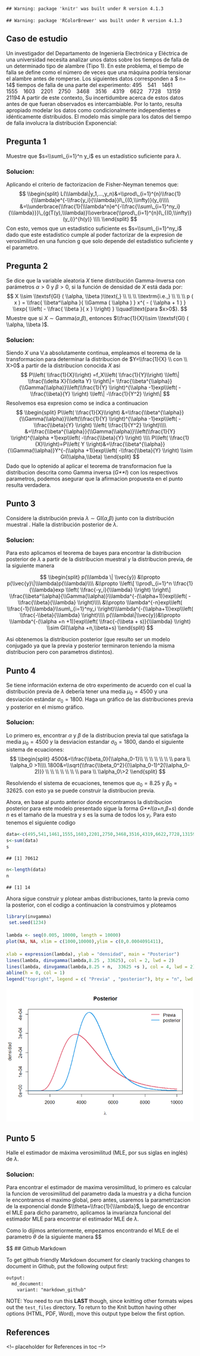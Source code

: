     ## Warning: package 'knitr' was built under R version 4.1.3

    ## Warning: package 'RColorBrewer' was built under R version 4.1.3

## Caso de estudio

Un investigador del Departamento de Ingeniería Electrónica y Eléctrica
de una universidad necesita analizar unos datos sobre los tiempos de
falla de un determinado tipo de alambre (Tipo 1). En este problema, el
tiempo de falla se define como el número de veces que una máquina podría
tensionar el alambre antes de romperse. Los siguientes datos
corresponden a $ n= 14$ tiempos de falla de una parte del experimento:
495  541  1461  1555  1603  2201  2750  3468  3516  4319  6622  7728  13159  21194
A partir de este contexto, Su incertidumbre acerca de estos datos antes
de que fueran observados es intercambiable. Por lo tanto, resulta
apropiado modelar los datos como condicionalmente independientes e
idénticamente distribuidos. El modelo más simple para los datos del
tiempo de falla involucra la distribución Exponencial:

## Pregunta 1

Muestre que $s=\\sum\_{i=1}^n y_i$ es un estadístico suficiente para
*λ*.

### Solucion:

Aplicando el criterio de factorizacion de Fisher-Neyman tenemos que:
$$
\\begin{split}
L(\\lambda\|y_1,...,y_n)&=\\prod\_{i=1}^{n}\\frac{1}{\\lambda}e^{-\\frac{y_i}{\\lambda}}I\_{(0,\\infty)}(y_i)\\\\
&=\\underbrace{\\frac{1}{\\lambda^n}e^{-\\frac{\\sum\_{i=1}^ny_i}{\\lambda}}}\_{g(T(y),\\lambda)}\\overbrace{\\prod\_{i=1}^{n}I\_{(0,\\infty)}(y_i)}^{h(y)} \\\\
\\end{split}
$$
Con esto, vemos que un estadistico suficiente es $s=\\sum\_{i=1}^ny_i$
dado que este estadistico cumple al poder factorizar de la expresion de
verosimilitud en una funcion g que solo depende del estadistico
suficiente y el parametro.

## Pregunta 2

Se dice que la variable aleatoria *X* tiene distribución Gamma-Inversa
con parámetros *α* \> 0 y *β* \> 0, si la función de densidad de *X*
está dada por:
$$
    X \\sim \\textsf{GI} ( \\alpha, \\beta )\\text{,} \\ \\ \\ \\textrm{i.e.,} \\ \\ \\ 
    p ( x ) = \\frac{ \\beta^\\alpha }{ \\Gamma ( \\alpha ) } x^{ - ( \\alpha + 1 ) } \\exp{ \\left( - \\frac{ \\beta }{ x } \\right) } \\quad\\text{para $x>0$}.
    $$
Muestre que si *X* ∼ Gamma(*α*,*β*), entonces
$\\frac{1}{X}\\sim \\textsf{GI} ( \\alpha, \\beta )$.

### Solucion:

Siendo *X* una V.a absolutamente continua, empleamos el teorema de la
transformacion para determinar la distribucion de
$Y=\\frac{1}{X} \\ con \\ X>0$ a partir de la distribucion conocida *X*
asi
$$
P\\left( \\frac{1}{X}\\right) =f_X\\left( \\frac{1}{Y}\\right) \\left\| \\frac{\\delta X}{\\delta Y} \\right\|= \\frac{\\beta^{\\alpha}}{\\Gamma(\\alpha)}\\left(\\frac{1}{Y} \\right)^{\\alpha -1}exp\\left( -\\frac{\\beta}{Y} \\right) \\left\| -\\frac{1}{Y^2} \\right\|
$$
Resolvemos esa expresion como se indica a continuacion
$$
\\begin{split}
P\\left( \\frac{1}{X}\\right) &=\\frac{\\beta^{\\alpha}}{\\Gamma(\\alpha)}\\left(\\frac{1}{Y} \\right)^{\\alpha -1}exp\\left( -\\frac{\\beta}{Y} \\right) \\left( \\frac{1}{Y^2} \\right)\\\\
&=\\frac{\\beta^{\\alpha}}{\\Gamma(\\alpha)}\\left(\\frac{1}{Y} \\right)^{\\alpha +1}exp\\left( -\\frac{\\beta}{Y} \\right) \\\\
P\\left( \\frac{1}{X}\\right)=P\\left( Y \\right)&=\\frac{\\beta^{\\alpha}}{\\Gamma(\\alpha)}Y^{-(\\alpha +1)}exp\\left( -\\frac{\\beta}{Y} \\right) \\sim GI(\\alpha,\\beta)
\\end{split}
$$
Dado que lo optenido al aplicar el teorema de transformacion fue la
distribucion descrita como Gamma inversa (*G**I*) con los respectivos
parametros, podemos asegurar que la afirmacion propuesta en el punto
resulta verdadera.

## Punto 3

Considere la distribución previa *λ* ∼ GI(*α*,*β*) junto con la
distribución muestral . Halle la distribución posterior de *λ*.

### Solucion:

Para esto aplicamos el teorema de bayes para encontrar la distribucion
posterior de *λ* a partir de la distribucion muestral y la distribucion
previa, de la siguiente manera

$$
\\begin{split}
p(\\lambda \| \\vec{y}) &\\propto p(\\vec{y}\|\\lambda)p(\\lambda)\\\\
&\\propto \\left\[ \\prod\_{i=1}^n \\frac{1}{\\lambda}exp \\left( \\frac{-y_i}{\\lambda} \\right) \\right\] \\frac{\\beta^\\alpha}{\\Gamma(\\alpha)}\\lambda^{-(\\alpha+1)}exp\\left( -\\frac{\\beta}{\\lambda} \\right)\\\\
&\\propto \\lambda^{-n}exp\\left( \\frac{-1}{\\lambda}\\sum\_{i=1}^ny_i \\right)\\lambda^{-(\\alpha+1)}exp\\left( \\frac{-\\beta}{\\lambda} \\right)\\\\
p(\\lambda\|\\vec{y})&\\propto \\lambda^{-(\\alpha +n +1)}exp\\left( \\frac{-(\\beta + s)}{\\lambda} \\right) \\sim GI(\\alpha +n,\\beta+s)
\\end{split}
$$

Asi obtenemos la distribucion posterior (que resulto ser un modelo
conjugado ya que la previa y posterior terminaron teniendo la misma
distribucion pero con parametros distintos).

## Punto 4

Se tiene información externa de otro experimento de acuerdo con el cual
la distribución previa de *λ* debería tener una media
*μ*<sub>0</sub> = 4500 y una desviación estándar *σ*<sub>0</sub> = 1800.
Haga un gráfico de las distribuciones previa y posterior en el mismo
gráfico.

### Solucion:

Lo primero es, encontrar *α* y *β* de la distribucion previa tal que
satisfaga la media *μ*<sub>0</sub> = 4500 y la desviacion estandar
*σ*<sub>0</sub> = 1800, dando el siguiente sistema de ecuaciones:
$$
\\begin{split}
4500&=\\frac{\\beta_0}{\\alpha_0-1}\\ \\ \\ \\ \\ \\ \\ para \\ \\alpha_0 >1\\\\
1800&=\\sqrt{\\frac{\\beta_0^2}{(\\alpha_0-1)^2(\\alpha_0-2)}} \\ \\ \\ \\ \\ \\ \\ para \\ \\alpha_0\>2
\\end{split}
$$

Resolviendo el sistema de ecuaciones, tenemos que *α*<sub>0</sub> = 8.25
y *β*<sub>0</sub> = 32625. con esto ya se puede construir la
distribucion previa.

Ahora, en base al punto anterior donde encontramos la distribucion
posterior para este modelo presentado sigue la forma
*G**I*(*α*+*n*,*β*+*s*) donde *n* es el tamaño de la muestra y *s* es la
suma de todos los *y*<sub>*i*</sub>. Para esto tenemos el siguiente
codigo

``` r
data<-c(495,541,1461,1555,1603,2201,2750,3468,3516,4319,6622,7728,13159,21194)
s<-sum(data)
s
```

    ## [1] 70612

``` r
n<-length(data)
n
```

    ## [1] 14

Ahora sigue construir y plotear ambas distribuciones, tanto la previa
como la posterior, con el codigo a continuacion la construimos y
ploteamos

``` r
library(invgamma)
 set.seed(1234)

lambda <- seq(0.005, 10000, length = 10000)
plot(NA, NA, xlim = c(1000,10000),ylim = c(0,0.0004091411),

xlab = expression(lambda), ylab = "densidad", main = "Posterior")
lines(lambda, dinvgamma(lambda,8.25 , 33625), col = 2, lwd = 2)
lines(lambda, dinvgamma(lambda,8.25 + n,  33625 +s ), col = 4, lwd = 2)
abline(h = 0, col = 1)
legend("topright", legend = c( "Previa" , "posterior"), bty = "n", lwd = 2, col = c(2, 4))
```

![](bayes-parcial1-Sergio-Andrés-Niño-Marín-Sergio-Andres-Gerena-Gomez_files/figure-markdown_github/unnamed-chunk-3-1.png)

## Punto 5

Halle el estimador de máxima verosimilitud (MLE, por sus siglas en
inglés) de *λ*.

### Solucion:

Para encontrar el estimador de maxima verosimilitud, lo primero es
calcular la funcion de verosimilitud del parametro dada la muestra y a
dicha funcion le encontramos el maximo global, pero antes, usaremos la
parametrizacion de la exponencial donde $\\theta=\\frac{1}{\\lambda}$,
luego de encontrar el MLE para dicho parametro, aplicamos la invarianza
funcional del estimador MLE para encontrar el estimador MLE de *λ*.

Como lo dijimos anteriormente, empezamos encontrando el MLE de el
parametro *θ* de la siguiente manera $$

$$ ## Github Markdown

To get github friendly Markdown document for cleanly tracking changes to
document in Github, put the following output first:

    output:
      md_document:
        variant: "markdown_github"

NOTE: You need to run this **LAST** though, since knitting other formats
wipes out the `test_files` directory. To return to the Knit button
having other options (HTML, PDF, Word), move this output type below the
first option.

## References

\<!– placeholder for References in toc –!>
